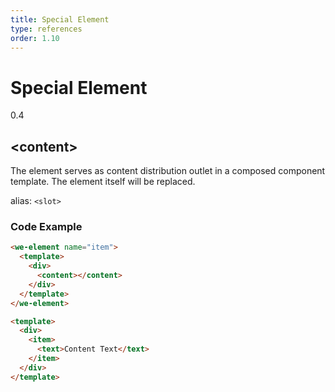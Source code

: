 ```yaml
---
title: Special Element
type: references
order: 1.10
---
```


# Special Element
<span class="weex-version">0.4</span>

## &lt;content&gt;

The element serves as content distribution outlet in a composed component template. The element itself will be replaced.

alias: `<slot>`

### Code Example

```html
<we-element name="item">
  <template>
    <div>
      <content></content>
    </div>
  </template>
</we-element>

<template>
  <div>
    <item>
      <text>Content Text</text>
    </item>
  </div>
</template>
```

